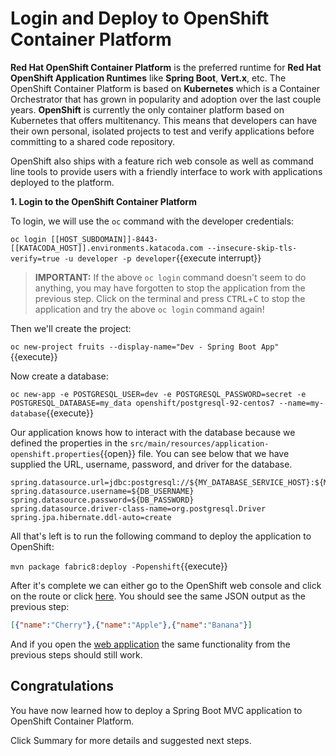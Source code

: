# Login and Deploy to OpenShift Container Platform

**Red Hat OpenShift Container Platform** is the preferred runtime for **Red Hat OpenShift Application Runtimes** like **Spring Boot**, **Vert.x**, etc. The OpenShift Container Platform is based on **Kubernetes** which is a Container Orchestrator that has grown in popularity and adoption over the last couple years. **OpenShift** is currently the only container platform based on Kubernetes that offers multitenancy. This means that developers can have their own personal, isolated projects to test and verify applications before committing to a shared code repository.

OpenShift also ships with a feature rich web console as well as command line tools to provide users with a friendly interface to work with applications deployed to the platform. 

**1. Login to the OpenShift Container Platform**

To login, we will use the `oc` command with the developer credentials:

``oc login [[HOST_SUBDOMAIN]]-8443-[[KATACODA_HOST]].environments.katacoda.com --insecure-skip-tls-verify=true -u developer -p developer``{{execute interrupt}}

>**IMPORTANT:** If the above `oc login` command doesn't seem to do anything, you may have forgotten to stop the application from the previous step. Click on the terminal and press <kbd>CTRL</kbd>+<kbd>C</kbd> to stop the application and try the above `oc login` command again!

Then we'll create the project:

``oc new-project fruits --display-name="Dev - Spring Boot App"``{{execute}}

Now create a database:

``oc new-app -e POSTGRESQL_USER=dev -e POSTGRESQL_PASSWORD=secret -e POSTGRESQL_DATABASE=my_data openshift/postgresql-92-centos7 --name=my-database``{{execute}}

Our application knows how to interact with the database because we defined the properties in the ``src/main/resources/application-openshift.properties``{{open}} file. You can see below that we have supplied the URL, username, password, and driver for the database.
```
spring.datasource.url=jdbc:postgresql://${MY_DATABASE_SERVICE_HOST}:${MY_DATABASE_SERVICE_PORT}/my_data
spring.datasource.username=${DB_USERNAME}
spring.datasource.password=${DB_PASSWORD}
spring.datasource.driver-class-name=org.postgresql.Driver
spring.jpa.hibernate.ddl-auto=create
```
All that's left is to run the following command to deploy the application to OpenShift:

``mvn package fabric8:deploy -Popenshift``{{execute}}

After it's complete we can either go to the OpenShift web console and click on the route or click [here](http://rhoar-training-fruits.[[HOST_SUBDOMAIN]]-80-[[KATACODA_HOST]].environments.katacoda.com/api/fruits). You should see the same JSON output as the previous step:

```json
[{"name":"Cherry"},{"name":"Apple"},{"name":"Banana"}]
```
And if you open the [web application](http://rhoar-training-fruits.[[HOST_SUBDOMAIN]]-80-[[KATACODA_HOST]].environments.katacoda.com/) the same functionality from the previous steps should still work.

## Congratulations

You have now learned how to deploy a Spring Boot MVC application to OpenShift Container Platform. 

Click Summary for more details and suggested next steps.